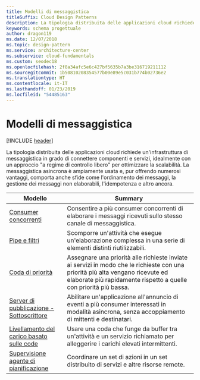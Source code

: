 ```yaml
---
title: Modelli di messaggistica
titleSuffix: Cloud Design Patterns
description: La tipologia distribuita delle applicazioni cloud richiede un'infrastruttura di messaggistica in grado di connettere componenti e servizi, idealmente con un approccio "a regime di controllo libero" per ottimizzare la scalabilità. La messaggistica asincrona è ampiamente usata e, pur offrendo numerosi vantaggi, comporta anche sfide come l'ordinamento dei messaggi, la gestione dei messaggi non elaborabili, l'idempotenza e altro ancora.
keywords: schema progettuale
author: dragon119
ms.date: 12/07/2018
ms.topic: design-pattern
ms.service: architecture-center
ms.subservice: cloud-fundamentals
ms.custom: seodec18
ms.openlocfilehash: 2f8a34afc5e6c427bf5635b7a3be316719211112
ms.sourcegitcommit: 1b50810208354577b00e89e5c031b774b02736e2
ms.translationtype: HT
ms.contentlocale: it-IT
ms.lasthandoff: 01/23/2019
ms.locfileid: "54485163"
---
```

# <a name="messaging-patterns"></a>Modelli di messaggistica

[!INCLUDE [header](../../_includes/header.md)]

La tipologia distribuita delle applicazioni cloud richiede un'infrastruttura di messaggistica in grado di connettere componenti e servizi, idealmente con un approccio "a regime di controllo libero" per ottimizzare la scalabilità. La messaggistica asincrona è ampiamente usata e, pur offrendo numerosi vantaggi, comporta anche sfide come l'ordinamento dei messaggi, la gestione dei messaggi non elaborabili, l'idempotenza e altro ancora.

| Modello | Summary |
| ------- | ------- |
| [Consumer concorrenti](../competing-consumers.md) | Consentire a più consumer concorrenti di elaborare i messaggi ricevuti sullo stesso canale di messaggistica. |
| [Pipe e filtri](../pipes-and-filters.md) | Scomporre un'attività che esegue un'elaborazione complessa in una serie di elementi distinti riutilizzabili. |
| [Coda di priorità](../priority-queue.md) | Assegnare una priorità alle richieste inviate ai servizi in modo che le richieste con una priorità più alta vengano ricevute ed elaborate più rapidamente rispetto a quelle con priorità più bassa. |
| [Server di pubblicazione - Sottoscrittore](../publisher-subscriber.md) | Abilitare un'applicazione all'annuncio di eventi a più consumer interessati in modalità asincrona, senza accoppiamento di mittenti e destinatari. |
| [Livellamento del carico basato sulle code](../queue-based-load-leveling.md) | Usare una coda che funge da buffer tra un'attività e un servizio richiamato per alleggerire i carichi elevati intermittenti. |
| [Supervisione agente di pianificazione](../scheduler-agent-supervisor.md) | Coordinare un set di azioni in un set distribuito di servizi e altre risorse remote. |
